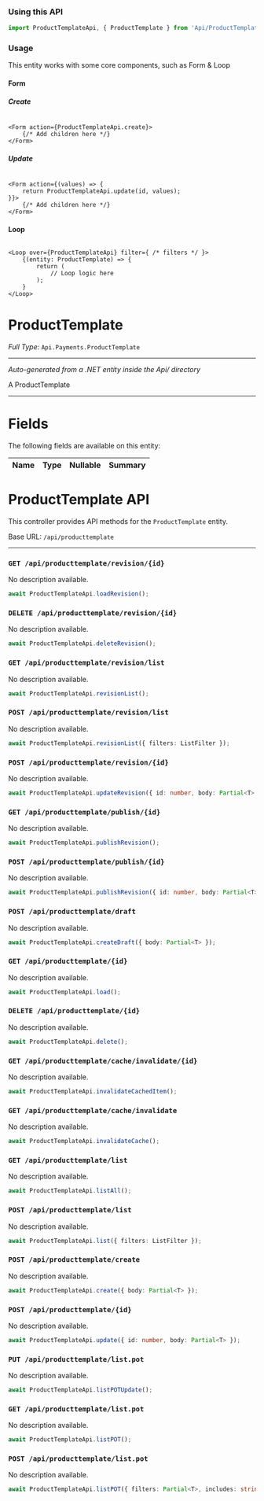 ### Using this API

```typescript
import ProductTemplateApi, { ProductTemplate } from 'Api/ProductTemplate';
```

### Usage

This entity works with some core components, such as Form & Loop

#### Form

##### Create

```tsx

<Form action={ProductTemplateApi.create}>
    {/* Add children here */}
</Form>
```

##### Update

```tsx

<Form action={(values) => { 
    return ProductTemplateApi.update(id, values); 
}}>
    {/* Add children here */}
</Form>
```

#### Loop

```tsx

<Loop over={ProductTemplateApi} filter={ /* filters */ }>
    {(entity: ProductTemplate) => {
        return (
            // Loop logic here
        );
    }
</Loop>
```

# ProductTemplate

*Full Type:* `Api.Payments.ProductTemplate`



---

*Auto-generated from a .NET entity inside the Api/ directory*

A ProductTemplate

---



# Fields

The following fields are available on this entity:

| Name | Type | Nullable | Summary |
| ---- | ---- | -------- | ------- |

# ProductTemplate API

This controller provides API methods for the `ProductTemplate` entity.

Base URL: `/api/producttemplate`

---

### `GET /api/producttemplate/revision/{id}`

No description available.

```ts
await ProductTemplateApi.loadRevision();
```

### `DELETE /api/producttemplate/revision/{id}`

No description available.

```ts
await ProductTemplateApi.deleteRevision();
```

### `GET /api/producttemplate/revision/list`

No description available.

```ts
await ProductTemplateApi.revisionList();
```

### `POST /api/producttemplate/revision/list`

No description available.

```ts
await ProductTemplateApi.revisionList({ filters: ListFilter });
```

### `POST /api/producttemplate/revision/{id}`

No description available.

```ts
await ProductTemplateApi.updateRevision({ id: number, body: Partial<T> });
```

### `GET /api/producttemplate/publish/{id}`

No description available.

```ts
await ProductTemplateApi.publishRevision();
```

### `POST /api/producttemplate/publish/{id}`

No description available.

```ts
await ProductTemplateApi.publishRevision({ id: number, body: Partial<T> });
```

### `POST /api/producttemplate/draft`

No description available.

```ts
await ProductTemplateApi.createDraft({ body: Partial<T> });
```

### `GET /api/producttemplate/{id}`

No description available.

```ts
await ProductTemplateApi.load();
```

### `DELETE /api/producttemplate/{id}`

No description available.

```ts
await ProductTemplateApi.delete();
```

### `GET /api/producttemplate/cache/invalidate/{id}`

No description available.

```ts
await ProductTemplateApi.invalidateCachedItem();
```

### `GET /api/producttemplate/cache/invalidate`

No description available.

```ts
await ProductTemplateApi.invalidateCache();
```

### `GET /api/producttemplate/list`

No description available.

```ts
await ProductTemplateApi.listAll();
```

### `POST /api/producttemplate/list`

No description available.

```ts
await ProductTemplateApi.list({ filters: ListFilter });
```

### `POST /api/producttemplate/create`

No description available.

```ts
await ProductTemplateApi.create({ body: Partial<T> });
```

### `POST /api/producttemplate/{id}`

No description available.

```ts
await ProductTemplateApi.update({ id: number, body: Partial<T> });
```

### `PUT /api/producttemplate/list.pot`

No description available.

```ts
await ProductTemplateApi.listPOTUpdate();
```

### `GET /api/producttemplate/list.pot`

No description available.

```ts
await ProductTemplateApi.listPOT();
```

### `POST /api/producttemplate/list.pot`

No description available.

```ts
await ProductTemplateApi.listPOT({ filters: Partial<T>, includes: string, ignoreFields: string });
```

